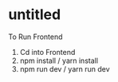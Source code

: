 # untitled

To Run Frontend
  1. Cd into Frontend
  2. npm install / yarn install 
  3. npm run dev / yarn run dev
